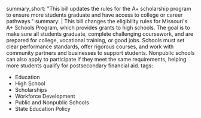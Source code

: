 summary_short: "This bill updates the rules for the A+ scholarship program to ensure more students graduate and have access to college or career pathways."
summary: |
  This bill changes the eligibility rules for Missouri's A+ Schools Program, which provides grants to high schools. The goal is to make sure all students graduate, complete challenging coursework, and are prepared for college, vocational training, or good jobs. Schools must set clear performance standards, offer rigorous courses, and work with community partners and businesses to support students. Nonpublic schools can also apply to participate if they meet the same requirements, helping more students qualify for postsecondary financial aid.
tags:
  - Education
  - High School
  - Scholarships
  - Workforce Development
  - Public and Nonpublic Schools
  - State Education Policy
